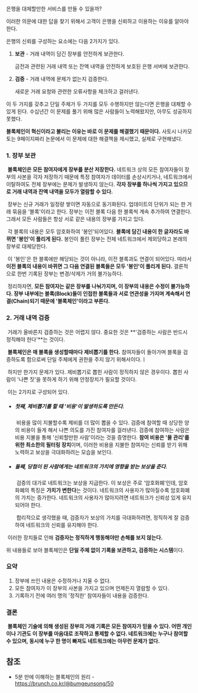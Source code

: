 은행을 대체할만한 서비스를 만들 수 있을까? 

이러한 의문에 대한 답을 찾기 위해서 고객이 은행을 신뢰하고 이용하는 이유를 알아야한다.

은행의 신뢰를 구성하는 요소에는 다음 2가지가 있다.

1. **보관** - 거래 내역이 담긴 장부를 안전하게 보관한다.

   금전과 관련된 거래 내역 또는 잔액 내역을 안전하게 보호된 은행 서버에 보관한다.

2. **검증** - 거래 내역에 문제가 없는지 검증한다.

   새로운 거래 요청와 관련한 오류사항을 체크하고 걸러낸다.

이 두 가지를 갖추고 단일 주체가 두 가지를 모두 수행하지만 않는다면 은행을 대체할 수 있게 된다. 수십년간 이 문제를 풀기 위해 많은 사람들이 노력해왔지만, 아무도 성공하지 못했다.

**블록체인이 혁신이라고 불리는 이유는 바로 이 문제를 해결했기 때문이다.** 사토시 나카모토는 9페이지짜리 논문에서 이 문제에 대한 해결책을 제시했고, 실제로 구현해냈다.



### 1. 장부 보관

​	**블록체인은 모든 참여자에게 장부를 분산 저장한다.** 네트워크 상의 모든 참여자들이 장부의 사본을 각자 저장하기 때문에 특정 참여자가 데이터를 손상시키거나, 네트워크에서 이탈하여도 전체 장부에는 문제가 발생하지 않는다. **각자 장부를 하나씩 가지고 있으므로 거래 내역과 잔액 내역을 모두가 열람할 수 있다.**

​	장부는 신규 거래가 일정량 쌓이면 자동으로 동기화된다. 업데이트의 단위가 되는 한 거래 묶음을 '블록'이라고 한다. 장부는 이전 블록 다음 한 블록씩 계속 추가하여 연결한다. 그래서 모든 사람들은 항상 서로 같은 내용의 장부를 가지고 있다.

​	각 블록의 내용은 모두 암호화하여 '봉인'되어있다. **블록에 담긴 내용이 한 글자라도 바뀌면 '봉인'이 풀리게 된다.** 봉인이 풀린 장부는 전체 네트워크에서 제외당하고 본래의 장부로 대체당한다.

​	이 '봉인'은 한 블록에만 해당되는 것이 아니라, 이전 블록과도 연결이 되어있다. 따라서 **이전 블록의 내용이 바뀌면 그 다음 연결된 블록들은 모두 '봉인'이 풀리게 된다.** 결론적으로 한번 기록된 장부는 변경/삭제가 거의 불가능하다.

​	정리하자면, **모든 참여자는 같은 장부를 나눠가지며, 이 장부의 내용은 수정이 불가능하다. 장부 내부에는 블록(Block)들이 인접한 블록들과 서로 연관성을 가지며 계속해서 연결(Chain)되기 때문에 '블록체인'이라고 부른다.**



### 2. 거래 내역 검증

​	거래가 올바른지 검증하는 것은 어렵지 않다. 중요한 것은 **'검증하는 사람은 반드시 정직해야 한다'**는 것이다.

​	**블록체인은 매 블록을 생성할때마다 제비뽑기를 한다.** 참여자들이 돌아가며 블록을 검증하도록 함으로써 단일 주체에게 권한을 주지 않기 위해서이다.ㅣ

​	하지만 한가지 문제가 있다. 제비뽑기로 뽑힌 사람이 정직하지 않은 경우이다. 뽑힌 사람이 '나쁜 짓'을 못하게 하기 위해 안정장치가 필요할 것이다.

​	이는 2가지로 구성되어 있다.

- ##### 첫째, 제비뽑기를 할 때 '비용'이 발생하도록 만든다.

  ​	비용을 많이 지불할수록 제비를 더 많이 뽑을 수 있다. 검증에 참여할 때 상당한 양의 비용이 들게 해서 나쁜 의도를 가진 참여자를 걸러낸다. 검증에 참여하는 사람은 비용 지불을 통해 '신뢰할만한 사람'이라는 것을 증명한다. **참여 비용은 '물 관리'를 위한 최소한의 필터링 장치**이며, 이러한 비용을 지불한 참여자는 신뢰를 받기 위해 노력하고 보상을 극대화하려는 모습을 보인다.

- ##### 둘째,  당첨이 된 사람에게는 네트워크의 가치에 영향을 받는 보상을 준다.

  ​	검증의 대가로 네트워크는 보상을 지급한다. 이 보상은 주로 '암호화폐'인데, 암호화폐의 특징은 **가치가 변한다**는 것이다. 네트워크의 사용자가 많아질수록 암호화폐의 가치는 증가한다. 네트워크의 사용자가 많아지려면 네트워크가 신뢰성 있게 유지되어야 한다.

  ​	합리적으로 생각했을 때, 검증자가 보상의 가치를 극대화하려면, 정직하게 잘 검증하여 네트워크의 신뢰를 유지해야 한다.



​	이러한 장치들로 인해 **검증자는 정직하게 행동해야만 손해를 보지 않는다.**



위 내용들로 보아 블록체인은 **단일 주체 없이 기록을 보관하고, 검증하는 시스템**이다.

### 요약

1. 장부에 쓰인 내용은 수정하거나 지울 수 없다.
2. 모든 참여자가 이 장부의 사본을 가지고 있으며 언제든지 열람할 수 있다.
3. 기록하기 전에 여러 명의 '정직한' 참여자들이 내용을 검증한다.

### 결론

​	**블록체인 기술에 의해 생성된 장부의 거래 기록은 모든 참여자가 믿을 수 있다. 어떤 개인이나 기관도 이 장부를 마음대로 조작하고 통제할 수 없다. 네트워크에는 누구나 참여할 수 있으며, 동시에 누구 한 명이 빠져도 네트워크에는 아무런 문제가 없다.**





## 참조

- 5분 만에 이해하는 블록체인의 원리 - https://brunch.co.kr/@bumgeunsong/50